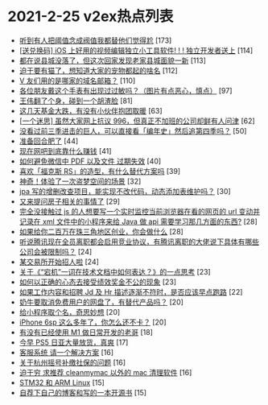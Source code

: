 # 2021-2-25 v2ex热点列表

+ [听到有人把阈值念成阀值我都替他们觉得尬](https://www.v2ex.com/t/756103#reply173) [173]
+ [[送兑换码] iOS 上好用的视频编辑独立小工具软件! ! ! 独立开发者送上](https://www.v2ex.com/t/756040#reply114) [114]
+ [都在说县城没落了，但这次回家发现老家县城面貌一新](https://www.v2ex.com/t/756126#reply113) [113]
+ [迫于要有猫了，想知道大家的宠物都起的啥名](https://www.v2ex.com/t/756210#reply112) [112]
+ [V 友们用的是哪家的域名邮箱？](https://www.v2ex.com/t/756059#reply110) [110]
+ [各位朋友戴这个手表有出现过过敏吗？（图片有点恶心，慎点）](https://www.v2ex.com/t/756068#reply97) [97]
+ [王伟翻了个身，碰到一个胡渣脸](https://www.v2ex.com/t/756028#reply81) [81]
+ [这几天基金大跌，有没有小伙伴抱团取暖](https://www.v2ex.com/t/756072#reply63) [63]
+ [[一个迷思] 虽然大家网上抗议 996，但真正不加班的公司却鲜有人问津](https://www.v2ex.com/t/756191#reply62) [62]
+ [没看过前三季进击的巨人，可以直接看「编年史」然后追第四季吗？](https://www.v2ex.com/t/756033#reply50) [50]
+ [准备回合肥了](https://www.v2ex.com/t/756148#reply44) [44]
+ [现在网吧到底靠什么赚钱](https://www.v2ex.com/t/756138#reply41) [41]
+ [如何避免微信中 PDF 以及文件 过期失效](https://www.v2ex.com/t/756029#reply40) [40]
+ [喜欢「福克斯 RS」的造型，有什么替代方案吗](https://www.v2ex.com/t/756078#reply39) [39]
+ [神奇！体验了一次盗梦空间的场景](https://www.v2ex.com/t/756034#reply32) [32]
+ [jpa 写的增删改查项目，能实现不改代码，动态添加表维护吗？](https://www.v2ex.com/t/756071#reply30) [30]
+ [又来提问房子相关的事情了](https://www.v2ex.com/t/756060#reply29) [29]
+ [完全没接触过 js 的人想要写一个实时监控当前浏览器在看的网页的 url 变动并记录在 xml 文件中的小程序来给 Java 做 api 需要学习那几方面的东西?](https://www.v2ex.com/t/756163#reply28) [28]
+ [如果给你二百万在珠三角地区创业，你会做什么](https://www.v2ex.com/t/756201#reply28) [28]
+ [听说腾讯现在全员离职都会启用竞业协议，有腾讯离职的大佬说下具体有哪些公司会被限制吗？](https://www.v2ex.com/t/756074#reply24) [24]
+ [某交易所开始招人啦](https://www.v2ex.com/t/756119#reply24) [24]
+ [关于《“宕机”一词在技术文档中如何表达？》的一点思考](https://www.v2ex.com/t/756042#reply23) [23]
+ [如何以正确的心态去接受绩效奖金不公的现象](https://www.v2ex.com/t/756102#reply23) [23]
+ [如果工作内容和招聘 Jd 及 Hr 描述逐渐不符时，是否应该早点跑路](https://www.v2ex.com/t/756112#reply22) [22]
+ [奶牛要取消免费用户的网盘了，有替代产品吗？](https://www.v2ex.com/t/756050#reply20) [20]
+ [给小程序取个名，奇思妙想](https://www.v2ex.com/t/756124#reply20) [20]
+ [iPhone 6sp 这么多年了，你怎么还不卡？](https://www.v2ex.com/t/756167#reply20) [20]
+ [有没有已经使用 M1 做日常开发的老哥](https://www.v2ex.com/t/756096#reply18) [18]
+ [今早 PS5 日亚大量放货，真爽](https://www.v2ex.com/t/756038#reply17) [17]
+ [客服系统 请一个解决方案](https://www.v2ex.com/t/756047#reply16) [16]
+ [关于杭州摇号补缴社保的问题](https://www.v2ex.com/t/756052#reply16) [16]
+ [迫于穷 求推荐 cleanmymac 以外的 mac 清理软件](https://www.v2ex.com/t/756176#reply16) [16]
+ [STM32 和 ARM Linux](https://www.v2ex.com/t/756064#reply15) [15]
+ [自荐下自己的博客和写的一本开源书](https://www.v2ex.com/t/756153#reply15) [15]
